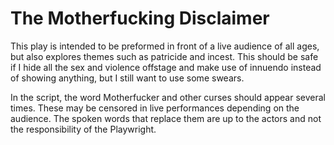 The Motherfucking Disclaimer
============================

This play is intended to be preformed in front of a live audience of all ages, but also explores themes such as patricide and incest. This should be safe if I hide all the sex and violence offstage and make use of innuendo instead of showing anything, but I still want to use some swears.

In the script, the word Motherfucker and other curses should appear several times. These may be censored in live performances depending on the audience. The spoken words that replace them are up to the actors and not the responsibility of the Playwright.
